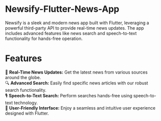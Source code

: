 # Newsify-Flutter-News-App
Newsify is a sleek and modern news app built with Flutter, leveraging a powerful third-party API to provide real-time news updates. The app includes advanced features like news search and speech-to-text functionality for hands-free operation.

# **Features**
📰 **Real-Time News Updates:** Get the latest news from various sources around the globe.<br>
🔍 **Advanced Search:** Easily find specific news articles with our robust search functionality.<br>
🎙️ **Speech-to-Text Search:** Perform searches hands-free using speech-to-text technology.<br>
📱 **User-Friendly Interface:** Enjoy a seamless and intuitive user experience designed with Flutter.<br>


